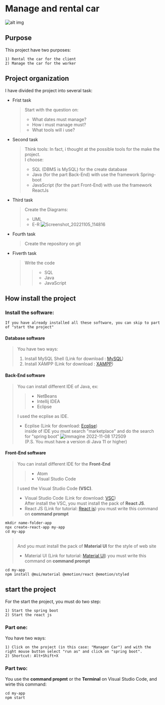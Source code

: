 # Manage and rental car
![alt img](https://media2.giphy.com/media/26BRrcK4dXrxl817q/giphy.gif?cid=790b76117084c3f85dd54eedf043fe571e0d8509faa3e36d&rid=giphy.gif&ct=g)

## Purpose 

This project have two purposes:
````
1) Rental the car for the client
2) Manage the car for the worker
````

## Project organization

I have divided the project into several task:

- Frist task
  > Start with the question on:
  > - What dates must manage?
  > - How i must manage must?
  > - What tools will i use?
  > 

- Second task
  > Think tools:
  > In fact, i thought at the possible tools for the make the project. <br>I choose:
  > - SQL (DBMS is MySQL) for the create database
  > - Java (for the part Back-End) with use the framework Spring-boot
  > - JavaScript (for the part Front-End) with use the framework ReactJs
  >
  
- Third task
  > Create the Diagrams:
  > - UML
  > - E-R
  ![Screenshot_20221105_114816](https://user-images.githubusercontent.com/57871388/200616358-452a4b98-a811-48f5-87da-2e1865bac199.png)

- Fourth task
  > Create the repository on git
  > 
  
- Fiverth task
  > Write the code
  >> - SQL
  >> - Java
  >> - JavaScript
  >> 
  >

## How install the project

### Install the software:
  ````
  If you have already installed all these software, you can skip to part of "start the project" 
  ````
  #### Database software
  > You have two ways:
  >1) Install MySQL Shell (Link for download : [MySQL](https://dev.mysql.com/doc/mysql-shell/8.0/en/mysql-shell-install.html))
  >1) Install XAMPP (Link for download : [XAMPP](https://www.apachefriends.org/download.html))
  
  #### Back-End software
  > You can install different IDE of Java, ex:
  >> - NetBeans
  >> - Intellij IDEA
  >> - Eclipse
  >>
  > I used the ecplise as IDE.
  > - Ecplise (Link for download: [Ecplise](https://www.eclipse.org/downloads/packages/release/2022-09/r/eclipse-ide-enterprise-java-and-web-developers))
  > <br> inside of IDE you must search "marketplace" and do the search for "spring boot"
  ![Immagine 2022-11-08 172509](https://user-images.githubusercontent.com/57871388/200627478-3be696fd-e8be-4b7c-84e9-fcf18c9a415d.jpg)
  > <br> (P.S. You must have a version di Java 11 or higher) 
  
  #### Front-End software
  > You can install different IDE for the <strong>Front-End</strong>
  >> - Atom
  >> - Visual Studio Code
  >> 
  > I used the Visual Studio Code <strong>(VSC)</strong>.
  > - Visual Studio Code (Link for download: [VSC](https://code.visualstudio.com/download))
  > <br>After install the VSC, you must install the pack of <strong>React JS</strong>.
  > - React JS (Link for tutorial: [React js](https://reactjs.org/docs/getting-started.html))
  > you must write this command on <strong>command prompt</strong>
  ```npm
mkdir name-folder-app
npx create-react-app my-app
cd my-app
  ````
  >
  > <br>And you must install the pack of <strong>Material UI</strong> for the style of web site
  > - Material UI (Link for tutorial: [Material UI](https://mui.com/material-ui/getting-started/installation/))
  > you must write this command on <strong>command prompt</strong>
```npm
cd my-app
npm install @mui/material @emotion/react @emotion/styled
````

## start the project
  For the start the project, you must do two step:
  ````
  1) Start the spring boot
  2) Start the react js
  ````
  ### Part one:
  You have two ways:
  ````
  1) Click on the project (in this case: "Manager Car") and with the right mouse button select "run as" and click on "spring boot".
  2) Shortcut: Alt+Shift+X
  ````
  
  ### Part two:
  You use the <strong>command propmt</strong> or the <strong>Terminal</strong> on Visual Studio Code, and wirte this command:
  ```npm
  cd my-app
  npm start
  ````
